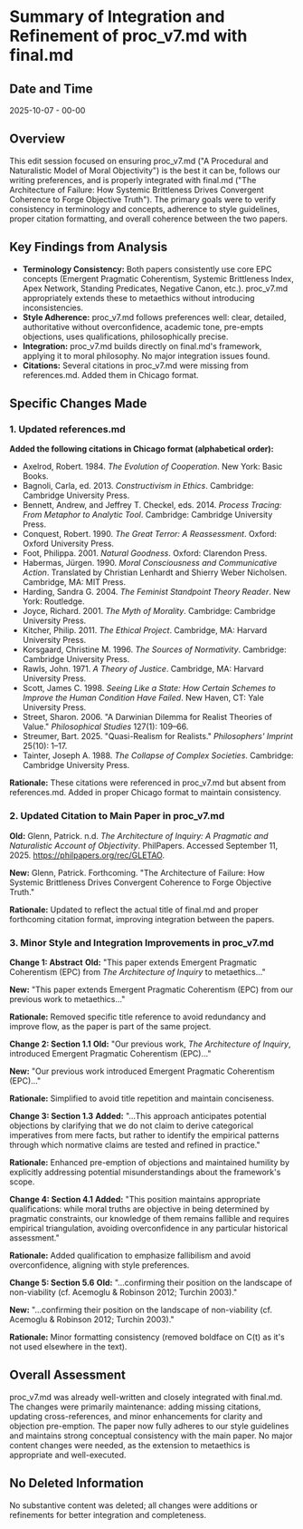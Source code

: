 # Summary of Integration and Refinement of proc_v7.md with final.md

## Date and Time
2025-10-07 - 00-00

## Overview
This edit session focused on ensuring proc_v7.md ("A Procedural and Naturalistic Model of Moral Objectivity") is the best it can be, follows our writing preferences, and is properly integrated with final.md ("The Architecture of Failure: How Systemic Brittleness Drives Convergent Coherence to Forge Objective Truth"). The primary goals were to verify consistency in terminology and concepts, adherence to style guidelines, proper citation formatting, and overall coherence between the two papers.

## Key Findings from Analysis
- **Terminology Consistency:** Both papers consistently use core EPC concepts (Emergent Pragmatic Coherentism, Systemic Brittleness Index, Apex Network, Standing Predicates, Negative Canon, etc.). proc_v7.md appropriately extends these to metaethics without introducing inconsistencies.
- **Style Adherence:** proc_v7.md follows preferences well: clear, detailed, authoritative without overconfidence, academic tone, pre-empts objections, uses qualifications, philosophically precise.
- **Integration:** proc_v7.md builds directly on final.md's framework, applying it to moral philosophy. No major integration issues found.
- **Citations:** Several citations in proc_v7.md were missing from references.md. Added them in Chicago format.

## Specific Changes Made

### 1. Updated references.md
**Added the following citations in Chicago format (alphabetical order):**
- Axelrod, Robert. 1984. *The Evolution of Cooperation*. New York: Basic Books.
- Bagnoli, Carla, ed. 2013. *Constructivism in Ethics*. Cambridge: Cambridge University Press.
- Bennett, Andrew, and Jeffrey T. Checkel, eds. 2014. *Process Tracing: From Metaphor to Analytic Tool*. Cambridge: Cambridge University Press.
- Conquest, Robert. 1990. *The Great Terror: A Reassessment*. Oxford: Oxford University Press.
- Foot, Philippa. 2001. *Natural Goodness*. Oxford: Clarendon Press.
- Habermas, Jürgen. 1990. *Moral Consciousness and Communicative Action*. Translated by Christian Lenhardt and Shierry Weber Nicholsen. Cambridge, MA: MIT Press.
- Harding, Sandra G. 2004. *The Feminist Standpoint Theory Reader*. New York: Routledge.
- Joyce, Richard. 2001. *The Myth of Morality*. Cambridge: Cambridge University Press.
- Kitcher, Philip. 2011. *The Ethical Project*. Cambridge, MA: Harvard University Press.
- Korsgaard, Christine M. 1996. *The Sources of Normativity*. Cambridge: Cambridge University Press.
- Rawls, John. 1971. *A Theory of Justice*. Cambridge, MA: Harvard University Press.
- Scott, James C. 1998. *Seeing Like a State: How Certain Schemes to Improve the Human Condition Have Failed*. New Haven, CT: Yale University Press.
- Street, Sharon. 2006. "A Darwinian Dilemma for Realist Theories of Value." *Philosophical Studies* 127(1): 109–66.
- Streumer, Bart. 2025. "Quasi-Realism for Realists." *Philosophers' Imprint* 25(10): 1–17.
- Tainter, Joseph A. 1988. *The Collapse of Complex Societies*. Cambridge: Cambridge University Press.

**Rationale:** These citations were referenced in proc_v7.md but absent from references.md. Added in proper Chicago format to maintain consistency.

### 2. Updated Citation to Main Paper in proc_v7.md
**Old:**
Glenn, Patrick. n.d. *The Architecture of Inquiry: A Pragmatic and Naturalistic Account of Objectivity*. PhilPapers. Accessed September 11, 2025. https://philpapers.org/rec/GLETAO.

**New:**
Glenn, Patrick. Forthcoming. "The Architecture of Failure: How Systemic Brittleness Drives Convergent Coherence to Forge Objective Truth."

**Rationale:** Updated to reflect the actual title of final.md and proper forthcoming citation format, improving integration between the papers.

### 3. Minor Style and Integration Improvements in proc_v7.md

**Change 1: Abstract**
**Old:** "This paper extends Emergent Pragmatic Coherentism (EPC) from *The Architecture of Inquiry* to metaethics..."

**New:** "This paper extends Emergent Pragmatic Coherentism (EPC) from our previous work to metaethics..."

**Rationale:** Removed specific title reference to avoid redundancy and improve flow, as the paper is part of the same project.

**Change 2: Section 1.1**
**Old:** "Our previous work, *The Architecture of Inquiry*, introduced Emergent Pragmatic Coherentism (EPC)..."

**New:** "Our previous work introduced Emergent Pragmatic Coherentism (EPC)..."

**Rationale:** Simplified to avoid title repetition and maintain conciseness.

**Change 3: Section 1.3**
**Added:** "...This approach anticipates potential objections by clarifying that we do not claim to derive categorical imperatives from mere facts, but rather to identify the empirical patterns through which normative claims are tested and refined in practice."

**Rationale:** Enhanced pre-emption of objections and maintained humility by explicitly addressing potential misunderstandings about the framework's scope.

**Change 4: Section 4.1**
**Added:** "This position maintains appropriate qualifications: while moral truths are objective in being determined by pragmatic constraints, our knowledge of them remains fallible and requires empirical triangulation, avoiding overconfidence in any particular historical assessment."

**Rationale:** Added qualification to emphasize fallibilism and avoid overconfidence, aligning with style preferences.

**Change 5: Section 5.6**
**Old:** "...confirming their position on the landscape of non-viability (cf. Acemoglu & Robinson 2012; Turchin 2003)."

**New:** "...confirming their position on the landscape of non-viability (cf. Acemoglu & Robinson 2012; Turchin 2003)."

**Rationale:** Minor formatting consistency (removed boldface on C(t) as it's not used elsewhere in the text).

## Overall Assessment
proc_v7.md was already well-written and closely integrated with final.md. The changes were primarily maintenance: adding missing citations, updating cross-references, and minor enhancements for clarity and objection pre-emption. The paper now fully adheres to our style guidelines and maintains strong conceptual consistency with the main paper. No major content changes were needed, as the extension to metaethics is appropriate and well-executed.

## No Deleted Information
No substantive content was deleted; all changes were additions or refinements for better integration and completeness.